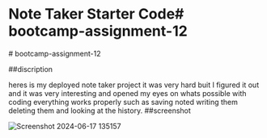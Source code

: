 # Note Taker Starter Code#   b o o t c a m p - a s s i g n m e n t - 1 2 
 # bootcamp-assignment-12

##discription

heres is my deployed note taker project it was very hard buit I figured it out and it was very interesting and opened my eyes on whats possible with coding
everything works properly such as saving noted writing them deleting them and looking at the history.
##screenshot

![Screenshot 2024-06-17 135157](https://github.com/CharlesHut/bootcamp-assignment-12/assets/148402227/486524bf-c5aa-4be4-8027-7b74bb245788)

